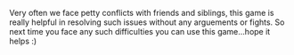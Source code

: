 Very often we face petty conflicts with friends and siblings, this game is really helpful in resolving such issues without any arguements or fights. 
So next time you face any such difficulties you can use this game...hope it helps :)
